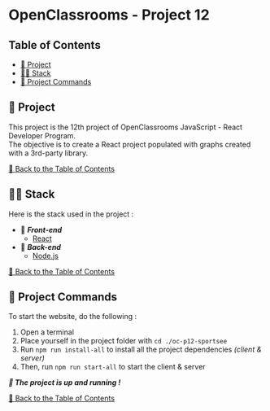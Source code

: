 # OpenClassrooms - Project 12

## Table of Contents

- [📖 Project](#-project)
- [🧑‍💻 Stack](#-stack)
- [🚀 Project Commands](#-project-commands)

## 📖 Project

This project is the 12th project of OpenClassrooms JavaScript - React Developer Program.\
The objective is to create a React project populated with graphs created with a 3rd-party library.

[🔼 Back to the Table of Contents](#table-of-contents)

## 🧑‍💻 Stack

Here is the stack used in the project :

- 🌅 **_Front-end_**
  - [React](https://react.dev/)
- 🌇 **_Back-end_**
  - [Node.js](https://nodejs.org/en)

[🔼 Back to the Table of Contents](#table-of-contents)

## 🚀 Project Commands

To start the website, do the following :

1. Open a terminal
2. Place yourself in the project folder with `cd ./oc-p12-sportsee`
3. Run `npm run install-all` to install all the project dependencies _(client & server)_
4. Then, run `npm run start-all` to start the client & server

**_🎉 The project is up and running !_**

[🔼 Back to the Table of Contents](#table-of-contents)
